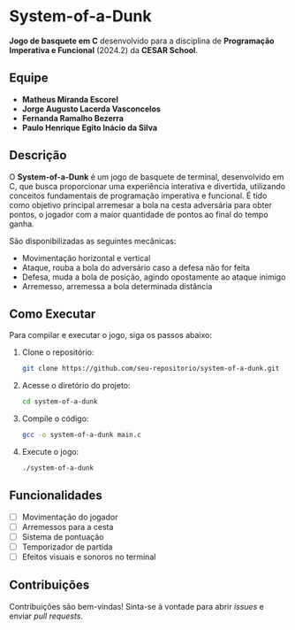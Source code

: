 # System-of-a-Dunk
**Jogo de basquete em C** desenvolvido para a disciplina de **Programação Imperativa e Funcional** (2024.2) da **CESAR School**.

## Equipe
- **Matheus Miranda Escorel**
- **Jorge Augusto Lacerda Vasconcelos**
- **Fernanda Ramalho Bezerra**
- **Paulo Henrique Egito Inácio da Silva**

## Descrição
O **System-of-a-Dunk** é um jogo de basquete de terminal, desenvolvido em C, que busca proporcionar uma experiência interativa e divertida, utilizando conceitos fundamentais de programação imperativa e funcional.
É tido como objetivo principal arremesar a bola na cesta adversária para obter pontos, o jogador com a maior quantidade de pontos ao final do tempo ganha.

São disponibilizadas as seguintes mecânicas:
- Movimentação horizontal e vertical
- Ataque, rouba a bola do adversário caso a defesa não for feita
- Defesa, muda a bola de posição, agindo opostamente ao ataque inimigo
- Arremesso, arremessa a bola determinada distância

## Como Executar
Para compilar e executar o jogo, siga os passos abaixo:

1. Clone o repositório:
    ```bash
    git clone https://github.com/seu-repositorio/system-of-a-dunk.git
    ```

2. Acesse o diretório do projeto:
    ```bash
    cd system-of-a-dunk
    ```

3. Compile o código:
    ```bash
    gcc -o system-of-a-dunk main.c
    ```

4. Execute o jogo:
    ```bash
    ./system-of-a-dunk
    ```

## Funcionalidades
- [ ] Movimentação do jogador
- [ ] Arremessos para a cesta
- [ ] Sistema de pontuação
- [ ] Temporizador de partida
- [ ] Efeitos visuais e sonoros no terminal

## Contribuições
Contribuições são bem-vindas! Sinta-se à vontade para abrir _issues_ e enviar _pull requests_.


